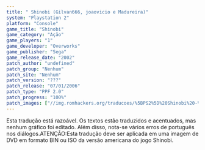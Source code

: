 ```yaml
---
title: " Shinobi (Gilvan666, joaovicio e Madureira)"
system: "Playstation 2"
platform: "Console"
game_title: "Shinobi"
game_category: "Ação"
game_players: "1"
game_developer: "Overworks"
game_publisher: "Sega"
game_release_date: "2002"
patch_author: "undefined"
patch_group: "Nenhum"
patch_site: "Nenhum"
patch_version: "???"
patch_release: "07/01/2006"
patch_type: "PPF 2.0"
patch_progress: "100%"
patch_images: ["//img.romhackers.org/traducoes/%5BPS2%5D%20Shinobi%20-%20Gilvan666%20-%201.jpg","//img.romhackers.org/traducoes/%5BPS2%5D%20Shinobi%20-%20Gilvan666%20-%202.jpg","//img.romhackers.org/traducoes/%5BPS2%5D%20Shinobi%20-%20Gilvan666%20-%203.jpg"]
---
```

Esta tradução está razoável. Os textos estão traduzidos e acentuados, mas nenhum gráfico foi editado. Além disso, nota-se vários erros de português nos diálogos.ATENÇÃO:Esta tradução deve ser aplicada em uma imagem de DVD em formato BIN ou ISO da versão americana do jogo Shinobi.